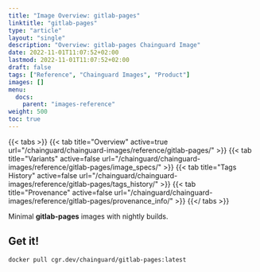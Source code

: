 ```yaml
---
title: "Image Overview: gitlab-pages"
linktitle: "gitlab-pages"
type: "article"
layout: "single"
description: "Overview: gitlab-pages Chainguard Image"
date: 2022-11-01T11:07:52+02:00
lastmod: 2022-11-01T11:07:52+02:00
draft: false
tags: ["Reference", "Chainguard Images", "Product"]
images: []
menu:
  docs:
    parent: "images-reference"
weight: 500
toc: true
---
```


{{< tabs >}}
{{< tab title="Overview" active=true url="/chainguard/chainguard-images/reference/gitlab-pages/" >}}
{{< tab title="Variants" active=false url="/chainguard/chainguard-images/reference/gitlab-pages/image_specs/" >}}
{{< tab title="Tags History" active=false url="/chainguard/chainguard-images/reference/gitlab-pages/tags_history/" >}}
{{< tab title="Provenance" active=false url="/chainguard/chainguard-images/reference/gitlab-pages/provenance_info/" >}}
{{</ tabs >}}

Minimal **gitlab-pages** images with nightly builds.

## Get it!

```
docker pull cgr.dev/chainguard/gitlab-pages:latest
```

